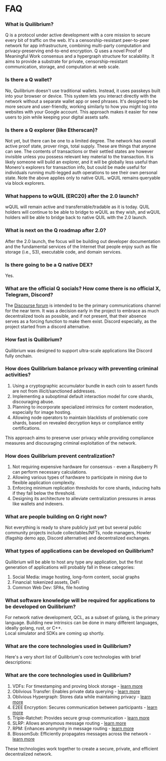 # FAQ

### What is Quilibrium?

Q is a protocol under active development with a core mission to secure every bit of traffic on the web. It's a censorship-resistant peer-to-peer network for app infrastructure, combining multi-party computation and privacy-preserving end-to-end encryption. Q uses a novel Proof of Meaningful Work consensus and a hypergraph structure for scalability. It aims to provide a substrate for private, censorship-resistant communication, storage, and computation at web scale.

### Is there a Q wallet?

No, Quilibrium doesn't use traditional wallets. Instead, it uses passkeys built into your browser or device. This system lets you interact directly with the network without a separate wallet app or seed phrases. It's designed to be more secure and user-friendly, working similarly to how you might log into websites with your Google account. This approach makes it easier for new users to join while keeping your digital assets safe.

### Is there a Q explorer (like Etherscan)?

Not yet, but there can be one to a limited degree.
The network has overall active proof state, prover rings, total supply.
These are things that anyone can see. 
The contents of transactions or their settled states are however invisible unless you possess relevant key material to the transaction. 
It is likely someone will build an explorer, and it will be globally less useful than Monero's explorers for transaction info, but could be made useful for individuals running multi-legged auth operations to see their own personal state.
Note the above applies only to native QUIL. 
wQUIL remains queryable via block explorers.

### What happens to wQUIL (ERC20) after the 2.0 launch?

wQUIL will remain active and transferrable/tradable as it is today. 
QUIL holders will continue to be able to bridge to wQUIL as they wish, and wQUIL holders will be able to bridge back to native QUIL with the 2.0 launch.

### What is next on the Q roadmap after 2.0?

After the 2.0 launch, the focus will be building out developer documentation and the fundamental services of the Internet that people enjoy such as file storage (i.e., S3), executable code, and domain services.

### Is there going to be a Q native DEX?

Yes.

### What are the official Q socials? How come there is no official X, Telegram, Discord?

The [Discourse forum](https://quilibrium.discourse.group/) is intended to be the primary communications channel for the near 
term. 
It was a decision early in the project to embrace as much decentralized tools as possible, and if not present, that their absence serves as a forcing function to make them exist. 
Discord especially, as the project started from a discord alternative. 

### How fast is Quilibrium?

Quilibrium was designed to support ultra-scale applications like Discord fully onchain.

### How does Quilibrium balance privacy with preventing criminal activities?

1. Using a cryptographic accumulator bundle in each coin to assert funds are not from illicit/sanctioned addresses.
2. Implementing a suboptimal default interaction model for core shards, discouraging abuse.
3. Planning to incorporate specialized intrinsics for content moderation, especially for image hosting.
4. Allowing node operators to maintain blacklists of problematic core shards, based on revealed decryption keys or compliance entity certifications.

This approach aims to preserve user privacy while providing compliance measures and discouraging criminal exploitation of the network.

### How does Quilibrium prevent centralization?

1. Not requiring expensive hardware for consensus - even a Raspberry Pi can perform necessary calculations.
2. Allowing various types of hardware to participate in mining due to flexible application complexity.
3. Enforcing minimum replication thresholds for core shards, inducing halts if they fall below the threshold.
4. Designing its architecture to alleviate centralization pressures in areas like wallets and indexers.

### What are people building on Q right now?

Not everything is ready to share publicly just yet but several public community projects include collectables/NFTs, node managers, Howler (flagship demo app, Discord alternative) and decentralized exchanges.

### What types of applications can be developed on Quilibrium?

Quilibrium will be able to host any type any application, but the first generation of applications will probably fall in these categories:
1. Social Media: image hosting, long-form content, social graphs
2. Financial: tokenized assets, DeFi
3. Common Web Dev: SPAs, file hosting

### What software knowledge will be required for applications to be developed on Quilibrium?

For network native development, QCL, as a subset of golang, is the primary language. Building new intrinsics can be done in many different languages, ideally golang, rust, or C++.\
Local simulator and SDKs are coming up shortly.

### What are the core technologies used in Quilibrium?

Here's a very short list of Quilibrium's core technologies with brief descriptions:

### What are the core technologies used in Quilibrium?

1. VDFs: For timestamping and proving block storage - [learn more](/docs/learn/block-storage/vdfs)
2. Oblivious Transfer: Enables private data querying - [learn more](/docs/learn/oblivious-hypergraph/oblivious-transfer)
3. Oblivious Hypergraph: Stores data while maintaining privacy - [learn more](/docs/learn/oblivious-hypergraph/)
4. E2EE Encryption: Secures communication between participants - [learn more](/docs/learn/communication/e2ee)
5. Triple-Ratchet: Provides secure group communication - [learn more](/docs/learn/communication/mixnet-routing)
6. SLRP: Allows anonymous message routing - [learn more](/docs/learn/communication/mixnet-routing)
7. RPM: Enhances anonymity in message routing - [learn more](/docs/learn/communication/mixnet-routing)
8. BlossomSub: Efficiently propagates messages across the network - [learn more](/docs/learn/communication/p2p-communication)

These technologies work together to create a secure, private, and efficient decentralized network.


